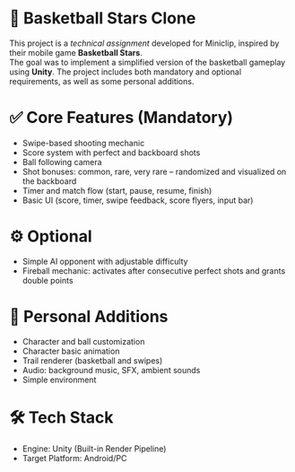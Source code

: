 # 🏀 Basketball Stars Clone

This project is a *technical assignment* developed for Miniclip, inspired by their mobile game **Basketball Stars**.  
The goal was to implement a simplified version of the basketball gameplay using **Unity**.
The project includes both mandatory and optional requirements, as well as some personal additions.

# ✅ Core Features (Mandatory)

- Swipe-based shooting mechanic
- Score system with perfect and backboard shots
- Ball following camera
- Shot bonuses: common, rare, very rare – randomized and visualized on the backboard
- Timer and match flow (start, pause, resume, finish)
- Basic UI (score, timer, swipe feedback, score flyers, input bar)

# ⚙️ Optional

- Simple AI opponent with adjustable difficulty
- Fireball mechanic: activates after consecutive perfect shots and grants double points

# 🎨 Personal Additions

- Character and ball customization
- Character basic animation
- Trail renderer (basketball and swipes)
- Audio: background music, SFX, ambient sounds
- Simple environment

# 🛠️ Tech Stack

- Engine: Unity (Built-in Render Pipeline)
- Target Platform: Android/PC
